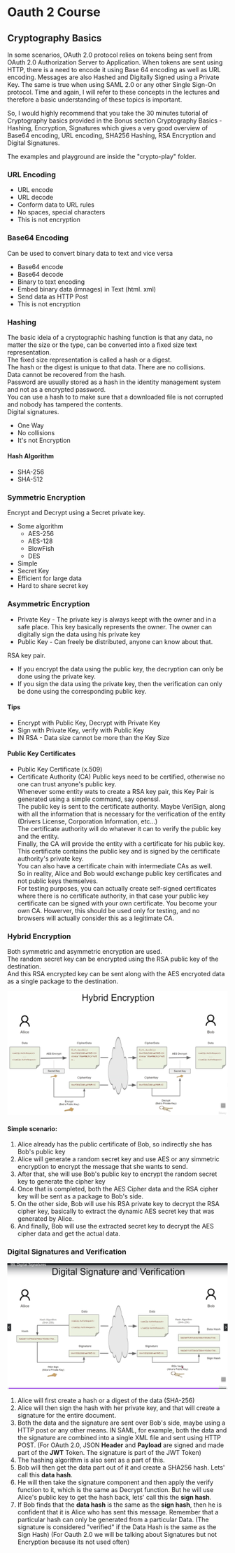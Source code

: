 # Oauth 2 Course

## Cryptography Basics
In some scenarios, OAuth 2.0 protocol relies on tokens being sent from OAuth 2.0 Authorization Server to Application. When tokens are sent using HTTP, there is a need to encode it using Base 64 encoding as well as URL encoding. Messages are also Hashed and Digitally Signed using a Private Key. The same is true when using SAML 2.0 or any other Single Sign-On protocol. Time and again, I will refer to these concepts in the lectures and therefore a basic understanding of these topics is important.  

So, I would highly recommend that you take the 30 minutes tutorial of Cryptography basics provided in the Bonus section Cryptography Basics - Hashing, Encryption, Signatures which gives a very good overview of Base64 encoding, URL encoding, SHA256 Hashing, RSA Encryption and Digital Signatures.  

The examples and playground are inside the "crypto-play" folder.  

### URL Encoding
* URL encode
* URL decode
* Conform data to URL rules
* No spaces, special characters
* This is not encryption


### Base64 Encoding
Can be used to convert binary data to text and vice versa
* Base64 encode
* Base64 decode
* Binary to text encoding
* Embed binary data (imnages) in Text (html. xml)
* Send data as HTTP Post
* This is not encryption

### Hashing
The basic ideia of a cryptographic hashing function is that any data, no matter the size or the type, can be converted into a fixed size text representation.  
The fixed size representation is called a hash or a digest.  
The hash or the digest is unique to that data. There are no collisions.  
Data cannot be recovered from the hash.  
Password are usually stored as a hash in the identity management system and not as a encrypted password.  
You can use a hash to to make sure that a downloaded file is not corrupted and nobody has tampered the contents.  
Digital signatures.  

* One Way
* No collisions
* It's not Encryption

#### Hash Algorithm
* SHA-256
* SHA-512

### Symmetric Encryption
Encrypt and Decrypt using a Secret private key.  
* Some algorithm
  * AES-256
  * AES-128
  * BlowFish
  * DES
* Simple
* Secret Key
* Efficient for large data
* Hard to share secret key


### Asymmetric Encryption
* Private Key - The private key is always keept with the owner and in a safe place. This key basically represents the owner. The owner can digitally sign the data using his private key
* Public Key - Can freely be distributed, anyone can know about that.

RSA key pair.  
* If you encrypt the data using the public key, the decryption can only be done using the private key.
* If you sign the data using the private key, then the verification can only be done using the corresponding public key.

#### Tips
* Encrypt with Public Key, Decrypt with Private Key
* Sign with Private Key, verify with Public Key
* IN RSA - Data size cannot be more than the Key Size

#### Public Key Certificates
* Public Key Certificate (x.509)
* Certificate Authority (CA)
Public keys need to be certified, otherwise no one can trust anyone's public key.  
Whenever some entity wats to create a RSA key pair, this Key Pair is generated using a simple command, say openssl.  
The public key is sent to the certificate authority. Maybe VeriSign, along with all the information that is necessary for the verification of the entity (Drivers License, Corporation Information, etc...)  
The certificate authority will do whatever it can to verify the public key and the entity.    
Finally, the CA will provide the entity with a certificate for his public key.  
This certificate contains the public key and is signed by the certificate authority's private key.  
You can also have a certificate chain with intermediate CAs as well.  
So in reality, Alice and Bob would exchange public key certificates and not public keys themselves.  
For testing purposes, you can actually create self-signed certificates where there is no certificate authority, in that case your public key certificate can be signed with your own certificate. You become your own CA. Howerver, this should be used only for testing, and no browsers will actually consider this as a legitimate CA.  


### Hybrid Encryption
Both symmetric and asymmetric encryption are used.  
The random secret key can be encrypted using the RSA public key of the destination.  
And this RSA encrypted key can be sent along with the AES encryoted data as a single package to the destination.  

![Hybrid Encryption](/images/hybrid.png)

#### Simple scenario:
1. Alice already has the public certificate of Bob, so indirectly she has Bob's public key
2. Alice will generate a random secret key and use AES or any simmetric encryption to encrypt the message that she wants to send.
3. After that, she will use Bob's public key to encrypt the random secret key to generate the cipher key
4. Once that is completed, both the AES Cipher data and the RSA cipher key will be sent as a package to Bob's side.
5. On the other side, Bob will use his RSA private key to decrypt the RSA cipher key, basically to extract the dynamic AES secret key that was generated by Alice.
6. And finally, Bob will use the extracted secret key to decrypt the AES cipher data and get the actual data.

### Digital Signatures and Verification

![Hybrid Encryption](/images/digital-signature.png)

1. Alice will first create a hash or a digest of the data (SHA-256)
2. Alice will then sign the hash with her private key, and that will create a signature for the entire document.
3. Both the data and the signature are sent over Bob's side, maybe using a HTTP post or any other means. IN SAML, for example, both the data and the signature are combined into a single XML file and sent using HTTP POST. (For OAuth 2.0, JSON **Header** and **Payload** are signed and made part of the **JWT** Token. The signature is part of the JWT Token)
4. The hashing algorithm is also sent as a part of this.
5. Bob will then get the data part out of it and create a SHA256 hash. Lets' call this **data hash**.
6. He will then take the signature component and then apply the verify function to it, which is the same as Decrypt function. But he will use Alice's public key to get the hash back, lets' call this the **sign hash**.
7. If Bob finds that the **data hash** is the same as the **sign hash**, then he is confident that it is Alice who has sent this message. Remember that a particular hash can only be generated from a particular Data. (The signature is considered "verified" if the Data Hash is the same as the Sign Hash) (For Oauth 2.0 we will be talking about Signatures but not Encryption because its not used often)

